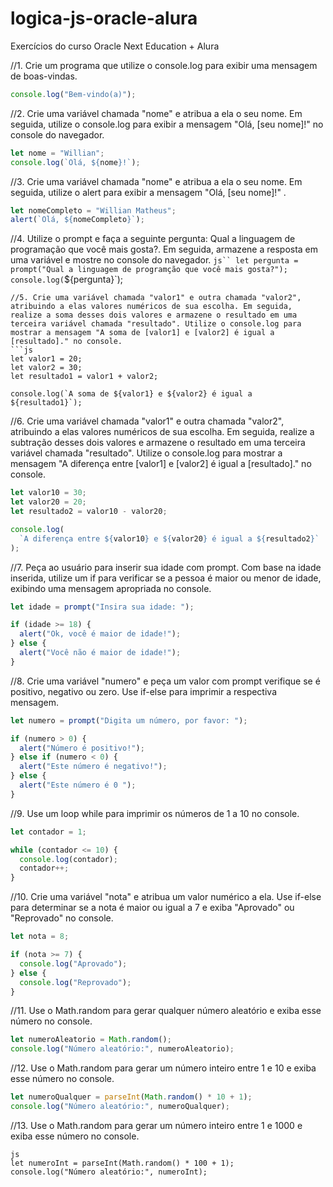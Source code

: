# logica-js-oracle-alura
Exercícios do curso Oracle Next Education + Alura 

//1. Crie um programa que utilize o console.log para exibir uma mensagem de boas-vindas.
```js
console.log("Bem-vindo(a)");
```
//2. Crie uma variável chamada "nome" e atribua a ela o seu nome. Em seguida, utilize o console.log para exibir a mensagem "Olá, [seu nome]!" no console do navegador.
```js
let nome = "Willian";
console.log(`Olá, ${nome}!`);
```
//3. Crie uma variável chamada "nome" e atribua a ela o seu nome. Em seguida, utilize o alert para exibir a mensagem "Olá, [seu nome]!" .
```js
let nomeCompleto = "Willian Matheus";
alert(`Olá, ${nomeCompleto}`);
```
//4. Utilize o prompt e faça a seguinte pergunta: Qual a linguagem de programação que você mais gosta?. Em seguida, armazene a resposta em uma variável e mostre no console do navegador.
`js``
let pergunta = prompt("Qual a linguagem de programção que você mais gosta?");
console.log(`${pergunta}`);
```
//5. Crie uma variável chamada "valor1" e outra chamada "valor2", atribuindo a elas valores numéricos de sua escolha. Em seguida, realize a soma desses dois valores e armazene o resultado em uma terceira variável chamada "resultado". Utilize o console.log para mostrar a mensagem "A soma de [valor1] e [valor2] é igual a [resultado]." no console.
```js
let valor1 = 20;
let valor2 = 30;
let resultado1 = valor1 + valor2;

console.log(`A soma de ${valor1} e ${valor2} é igual a ${resultado1}`);
```
//6. Crie uma variável chamada "valor1" e outra chamada "valor2", atribuindo a elas valores numéricos de sua escolha. Em seguida, realize a subtração desses dois valores e armazene o resultado em uma terceira variável chamada "resultado". Utilize o console.log para mostrar a mensagem "A diferença entre [valor1] e [valor2] é igual a [resultado]." no console.
```js
let valor10 = 30;
let valor20 = 20;
let resultado2 = valor10 - valor20;

console.log(
  `A diferença entre ${valor10} e ${valor20} é igual a ${resultado2}`
);
```
//7. Peça ao usuário para inserir sua idade com prompt. Com base na idade inserida, utilize um if para verificar se a pessoa é maior ou menor de idade, exibindo uma mensagem apropriada no console.
```js
let idade = prompt("Insira sua idade: ");

if (idade >= 18) {
  alert("Ok, você é maior de idade!");
} else {
  alert("Você não é maior de idade!");
}
```
//8. Crie uma variável "numero" e peça um valor com prompt verifique se é positivo, negativo ou zero. Use if-else para imprimir a respectiva mensagem.
```js
let numero = prompt("Digita um número, por favor: ");

if (numero > 0) {
  alert("Número é positivo!");
} else if (numero < 0) {
  alert("Este número é negativo!");
} else {
  alert("Este número é 0 ");
}
```
//9. Use um loop while para imprimir os números de 1 a 10 no console.
```js
let contador = 1;

while (contador <= 10) {
  console.log(contador);
  contador++;
}
```
//10. Crie uma variável "nota" e atribua um valor numérico a ela. Use if-else para determinar se a nota é maior ou igual a 7 e exiba "Aprovado" ou "Reprovado" no console.
```js
let nota = 8;

if (nota >= 7) {
  console.log("Aprovado");
} else {
  console.log("Reprovado");
}
```
//11. Use o Math.random para gerar qualquer número aleatório e exiba esse número no console.
```js
let numeroAleatorio = Math.random();
console.log("Número aleatório:", numeroAleatorio);
```

//12. Use o Math.random para gerar um número inteiro entre 1 e 10 e exiba esse número no console.
```js
let numeroQualquer = parseInt(Math.random() * 10 + 1);
console.log("Número aleatório:", numeroQualquer);
```

//13. Use o Math.random para gerar um número inteiro entre 1 e 1000 e exiba esse número no console.
```
js
let numeroInt = parseInt(Math.random() * 100 + 1);
console.log("Número aleatório:", numeroInt);
```
